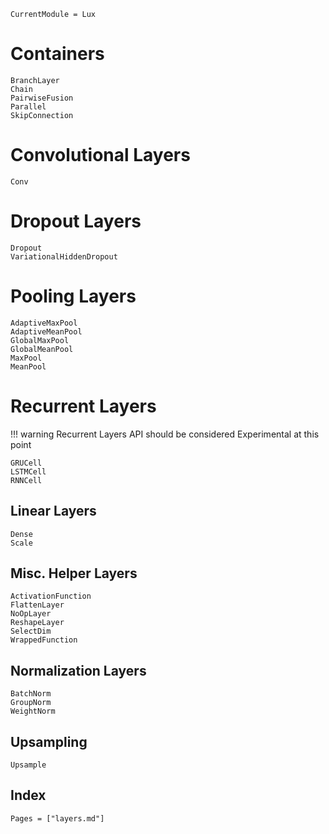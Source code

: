 ```@meta
CurrentModule = Lux
```

# Containers

```@docs
BranchLayer
Chain
PairwiseFusion
Parallel
SkipConnection
```

# Convolutional Layers

```@docs
Conv
```

# Dropout Layers

```@docs
Dropout
VariationalHiddenDropout
```

# Pooling Layers

```@docs
AdaptiveMaxPool
AdaptiveMeanPool
GlobalMaxPool
GlobalMeanPool
MaxPool
MeanPool
```

# Recurrent Layers

!!! warning
    Recurrent Layers API should be considered Experimental at this point

```@docs
GRUCell
LSTMCell
RNNCell
```

## Linear Layers

```@docs
Dense
Scale
```

## Misc. Helper Layers

```@docs
ActivationFunction
FlattenLayer
NoOpLayer
ReshapeLayer
SelectDim
WrappedFunction
```

## Normalization Layers

```@docs
BatchNorm
GroupNorm
WeightNorm
```

## Upsampling

```@docs
Upsample
```

## Index

```@index
Pages = ["layers.md"]
```
